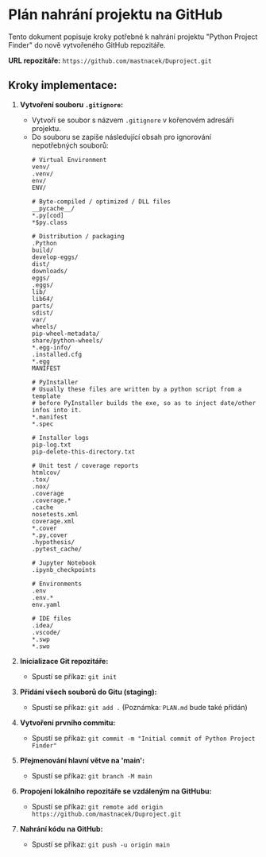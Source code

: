 # Plán nahrání projektu na GitHub

Tento dokument popisuje kroky potřebné k nahrání projektu "Python Project Finder" do nově vytvořeného GitHub repozitáře.

**URL repozitáře:** `https://github.com/mastnacek/Duproject.git`

## Kroky implementace:

1.  **Vytvoření souboru `.gitignore`:**
    *   Vytvoří se soubor s názvem `.gitignore` v kořenovém adresáři projektu.
    *   Do souboru se zapíše následující obsah pro ignorování nepotřebných souborů:
        ```gitignore
        # Virtual Environment
        venv/
        .venv/
        env/
        ENV/

        # Byte-compiled / optimized / DLL files
        __pycache__/
        *.py[cod]
        *$py.class

        # Distribution / packaging
        .Python
        build/
        develop-eggs/
        dist/
        downloads/
        eggs/
        .eggs/
        lib/
        lib64/
        parts/
        sdist/
        var/
        wheels/
        pip-wheel-metadata/
        share/python-wheels/
        *.egg-info/
        .installed.cfg
        *.egg
        MANIFEST

        # PyInstaller
        # Usually these files are written by a python script from a template
        # before PyInstaller builds the exe, so as to inject date/other infos into it.
        *.manifest
        *.spec

        # Installer logs
        pip-log.txt
        pip-delete-this-directory.txt

        # Unit test / coverage reports
        htmlcov/
        .tox/
        .nox/
        .coverage
        .coverage.*
        .cache
        nosetests.xml
        coverage.xml
        *.cover
        *.py,cover
        .hypothesis/
        .pytest_cache/

        # Jupyter Notebook
        .ipynb_checkpoints

        # Environments
        .env
        .env.*
        env.yaml

        # IDE files
        .idea/
        .vscode/
        *.swp
        *.swo
        ```

2.  **Inicializace Git repozitáře:**
    *   Spustí se příkaz: `git init`

3.  **Přidání všech souborů do Gitu (staging):**
    *   Spustí se příkaz: `git add .` (Poznámka: `PLAN.md` bude také přidán)

4.  **Vytvoření prvního commitu:**
    *   Spustí se příkaz: `git commit -m "Initial commit of Python Project Finder"`

5.  **Přejmenování hlavní větve na 'main':**
    *   Spustí se příkaz: `git branch -M main`

6.  **Propojení lokálního repozitáře se vzdáleným na GitHubu:**
    *   Spustí se příkaz: `git remote add origin https://github.com/mastnacek/Duproject.git`

7.  **Nahrání kódu na GitHub:**
    *   Spustí se příkaz: `git push -u origin main`